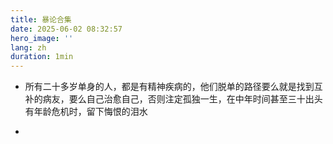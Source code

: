 ```yaml
---
title: 暴论合集
date: 2025-06-02 08:32:57
hero_image: ''
lang: zh
duration: 1min
---
```


- 所有二十多岁单身的人，都是有精神疾病的，他们脱单的路径要么就是找到互补的病友，要么自己治愈自己，否则注定孤独一生，在中年时间甚至三十出头有年龄危机时，留下悔恨的泪水

- 